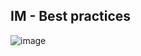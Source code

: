## IM - Best practices
![image](https://github.com/ramkrushna26/gcp/assets/45620457/9dcfb8a2-2f95-4db2-9edd-f7352a02524d)
